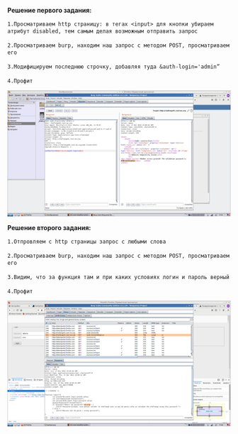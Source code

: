 <b>Решение первого задания:</b>

	1.Просматриваем http страницу: в тегах <input> для кнопки убираем атрибут disabled, тем самым делая возможным отправить запрос
  
	2.Просматриваем burp, находим наш запрос с методом POST, просматриваем его
  
	3.Модифицируем последнюю строчку, добавляя туда &auth-login='admin”
  
	4.Профит
  
![alt text](https://raw.githubusercontent.com/StonePardon/Hack_all_the_things/master/MITM/2019-11-17-170107_1920x1080_scrot.png)


<b>Решение второго задания:</b>

	1.Отпровляем с http страницы запрос с любыми слова
  
	2.Просматриваем burp, находим наш запрос с методом POST, просматриваем его
  
	3.Видим, что за функция там и при каких условиях логин и пароль верный
  
	4.Профит
  
 ![alt text](https://raw.githubusercontent.com/StonePardon/Hack_all_the_things/master/MITM/2019-11-17-170619_1920x1080_scrot.png) 
